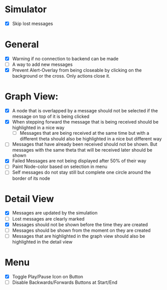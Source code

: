 # Simulator
- [x] Skip lost messages

# General
- [x] Warning if no connection to backend can be made
- [ ] A way to add new messages
- [x] Prevent Alert-Overlay from being closeable by clicking on the background or the cross. Only actions close it.

# Graph View:
- [x] A node that is overlapped by a message should not be selected if the message on top of it is being clicked 
- [x] When stepping forward the message that is being received should be highlighted in a nice way
  - [ ] Messages that are being received at the same time but with a different theta should also be highlighted in a nice but different way
- [ ] Messages that have already been received should not be shown. But messages with the same theta that will be received later should be shown
- [x] Failed Messages are not being displayed after 50% of their way
- [ ] Paint Node-color based on selection in menu
- [ ] Self messages do not stay still but complete one circle around the border of its node

# Detail View
- [x] Messages are updated by the simulation
- [ ] Lost messages are clearly marked
- [x] Messages should not be shown before the time they are created
- [ ] Messages should be shown from the moment on they are created
- [ ] Messages that are highlighted in the graph view should also be highlighted in the detail view

# Menu
- [x] Toggle Play/Pause Icon on Button
- [ ] Disable Backwards/Forwards Buttons at Start/End
